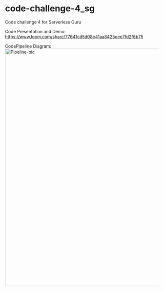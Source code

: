 # code-challenge-4_sg
Code challenge 4 for Serverless Guru

Code Presentation and Demo: https://www.loom.com/share/77641cd5d08e41aa8425eee7fd2f6b75

CodePipeline Diagram: <img width="778" alt="Pipeline-pic" src="https://user-images.githubusercontent.com/43919114/203406841-88bbd2ed-daa6-489e-8c83-3d4fee762546.PNG">

